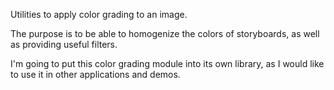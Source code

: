Utilities to apply color grading to an image.

The purpose is to be able to homogenize the colors of storyboards,
as well as providing useful filters.

I'm going to put this color grading module into its own library, as I would like to use it in other applications and demos.
